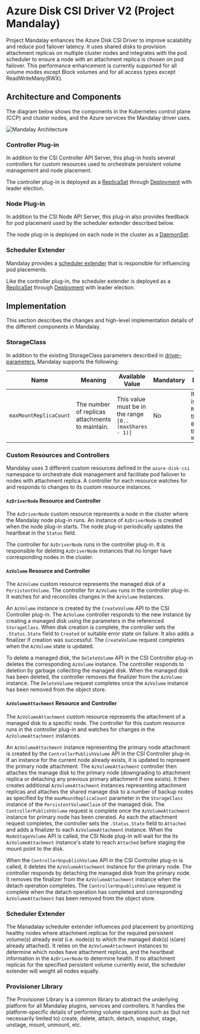 # Azure Disk CSI Driver V2 (Project Mandalay)

Project Mandalay enhances the Azure Disk CSI Driver to improve scalability and reduce pod 
failover latency. It uses shared disks to provision attachment replicas on multiple cluster 
nodes and integrates with the pod scheduler to ensure a node with an attachment replica is 
chosen on pod failover. This performance enhancement is currently supported for all volume modes
except Block volumes and for all access types except ReadWriteMany(RWX). 

## Architecture and Components

The diagram below shows the components in the Kubernetes control plane (CCP) and cluster 
nodes, and the Azure services the Mandalay driver uses.

![Mandalay Architecture](images/mandalay_arch.png)

### Controller Plug-in

In addition to the CSI Controller API Server, this plug-in hosts several controllers for 
custom resources used to orchestrate persistent volume management and node placement.

The controller plug-in is deployed as a 
[ReplicaSet](https://kubernetes.io/docs/concepts/workloads/controllers/replicaset/) 
through [Deployment](https://kubernetes.io/docs/concepts/workloads/controllers/deployment/) 
with leader election.

### Node Plug-in

In addition to the CSI Node API Server, this plug-in also provides feedback for pod placement 
used by the scheduler extender described below.

The node plug-in is deployed on each node in the cluster as a [DaemonSet](https://kubernetes.io/docs/concepts/workloads/controllers/daemonset/).

### Scheduler Extender

Mandalay provides a [scheduler extender](https://github.com/kubernetes/community/blob/master/contributors/design-proposals/scheduling/scheduler_extender.md) 
that is responsible for influencing pod placements.

Like the controller plug-in, the scheduler extender is deployed as a 
[ReplicaSet](https://kubernetes.io/docs/concepts/workloads/controllers/replicaset/) 
through [Deployment](https://kubernetes.io/docs/concepts/workloads/controllers/deployment/) 
with leader election.

## Implementation

This section describes the changes and high-level implementation details of the different 
components in Mandalay.

### StorageClass

In addition to the existing StorageClass parameters described in 
[driver-parameters](driver-parameters.md), Mandalay supports the following:

| Name                                        | Meaning                                         | Available Value                                        | Mandatory | Default value                                                                                     |
| ------------------------------------------- | ----------------------------------------------- | ------------------------------------------------------ | --------- | ------------------------------------------------------------------------------------------------- |
| `maxMountReplicaCount`                      | The number of replicas attachments to maintain. | This value must be in the range `[0..(maxShares - 1)]` | No        | If `accessMode` is `ReadWriteMany`, the default is `0`. Otherwise, the default is `maxShares - 1` |

### Custom Resources and Controllers

Mandalay uses 3 different custom resources defined in the `azure-disk-csi` namespace to 
orchestrate disk management and facilitate pod failover to nodes with attachment replica. A 
controller for each resource watches for and responds to changes to its custom resource 
instances.

#### `AzDriverNode` Resource and Controller

The `AzDriverNode` custom resource represents a node in the cluster where the Mandalay node 
plug-in runs. An instance of `AzDriverNode` is created when the node plug-in starts. The node 
plug-in periodically updates the heartbeat in the `Status` field.

The controller for `AzDriverNode` runs in the controller plug-in. It is responsible for 
deleting `AzDriverNode` instances that no longer have corresponding nodes in the cluster.

#### `AzVolume` Resource and Controller

The `AzVolume` custom resource represents the managed disk of a `PersistentVolume`. The 
controller for `AzVolume` runs in the controller plug-in. It watches for and reconciles 
changes in the `AzVolume` instances.

An `AzVolume` instance is created by the `CreateVolume` API to the CSI Controller plug-in. The 
`AzVolume` controller responds to the new instance by creating a managed disk using the 
parameters in the referenced `StorageClass`. When disk creation is complete, the controller 
sets the `.Status.State` field to `Created` or suitable error state on failure. It also adds a 
finalizer if creation was successful. The `CreateVolume` request completes when the `AzVolume` 
state is updated.

To delete a managed disk, the `DeleteVolume` API in the CSI Controller plug-in deletes the 
corresponding `AzVolume` instance. The controller responds to deletion by garbage collecting 
the managed disk. When the managed disk has been deleted, the controller removes the finalizer
from the `AzVolume` instance. The `DeleteVolume` request completes once the `AzVolume` instance
has been removed from the object store.

#### `AzVolumeAttachment` Resource and Controller

The `AzVolumeAttachment` custom resource represents the attachment of a managed disk to a 
specific node. The controller for this custom resource runs in the controller plug-in and 
watches for changes in the `AzVolumeAttachment` instances.

An `AzVolumeAttachment` instance representing the primary node attachment is created by the 
`ControllerPublishVolume` API in the CSI Controller plug-in. If an instance for the current 
node already exists, it is updated to represent the primary node attachment. The 
`AzVolumeAttachment` controller then attaches the manage disk to the primary node (downgrading 
to attachment replica or detaching any previous primary attachment if one exists). It then 
creates additional `AzVolumeAttachment` instances representing attachment replicas and attaches 
the shared manage disk to a number of backup nodes as specified by the `maxMountReplicaCount` 
parameter in the `StorageClass` instance of the `PersistentVolumeClaim` of the managed disk. 
The `ControllerPublishVolume` request is complete once the `AzVolumeAttachment` instance for 
primary node has been crerated. As each the attachment request completes, the controller sets 
the `.Status.State` field to `Attached` and adds a finalizer to each `AzVolumeAttachment` 
instance. When the `NodeStageVolume` API is called, the CSI Node plug-in will wait for the its
`AzVolumeAttachment` instance's state to reach `Attached` before staging the mount point to 
the disk.

When the `ControllerUnpublishVolume` API in the CSI Controller plug-in is called, it deletes 
the `AzVolumeAttachment` instance for the primary node. The controller responds by detaching 
the managed disk from the primary node. It removes the finalizer from the `AzVolumeAttachment`
instance when the detach operation completes. The `ControllerUnpublishVolume` request is 
complete when the detach operation has completed and corresponding `AzVolumeAttachment` has 
been removed from the object store.

### Scheduler Extender

The Manadalay scheduler extender influences pod placement by prioritizing healthy nodes where 
attachment replicas for the required persistent volume(s) already exist (i.e. node(s) to which 
the managed disk(s) is(are) already attached). It relies on the `AzVolumeAttachment` instances 
to determine which nodes have attachment replicas, and the heartbeat information in the 
`AzDriverNode` to determine health. If no attachment replicas for the specified persistent 
volume currently exist, the scheduler extender will weight all nodes equally.

### Provisioner Library

The Provisioner Library is a common library to abstract the underlying platform for all 
Mandalay plugins, services and controllers. It handles the platform-specific details of 
performing volume operations such as (but not necessarily limited to) create, delete, attach, 
detach, snapshot, stage, unstage, mount, unmount, etc.
